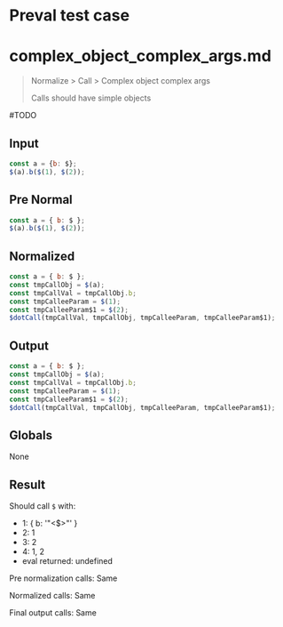 # Preval test case

# complex_object_complex_args.md

> Normalize > Call > Complex object complex args
>
> Calls should have simple objects

#TODO

## Input

`````js filename=intro
const a = {b: $};
$(a).b($(1), $(2));
`````

## Pre Normal

`````js filename=intro
const a = { b: $ };
$(a).b($(1), $(2));
`````

## Normalized

`````js filename=intro
const a = { b: $ };
const tmpCallObj = $(a);
const tmpCallVal = tmpCallObj.b;
const tmpCalleeParam = $(1);
const tmpCalleeParam$1 = $(2);
$dotCall(tmpCallVal, tmpCallObj, tmpCalleeParam, tmpCalleeParam$1);
`````

## Output

`````js filename=intro
const a = { b: $ };
const tmpCallObj = $(a);
const tmpCallVal = tmpCallObj.b;
const tmpCalleeParam = $(1);
const tmpCalleeParam$1 = $(2);
$dotCall(tmpCallVal, tmpCallObj, tmpCalleeParam, tmpCalleeParam$1);
`````

## Globals

None

## Result

Should call `$` with:
 - 1: { b: '"<$>"' }
 - 2: 1
 - 3: 2
 - 4: 1, 2
 - eval returned: undefined

Pre normalization calls: Same

Normalized calls: Same

Final output calls: Same
